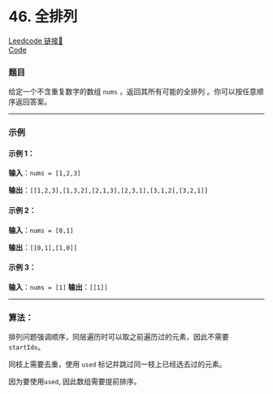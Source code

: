 # 46. 全排列

[Leedcode 链接🔗](https://leetcode.cn/problems/permutations/description/)  
[Code](https://github.com/alstondu/lc/blob/main/46/46.cpp)

### 题目

给定一个不含重复数字的数组 ```nums``` ，返回其所有可能的全排列 。你可以按任意顺序返回答案。

---

### 示例
#### 示例 1：

**输入**：```nums = [1,2,3]```

**输出**：```[[1,2,3],[1,3,2],[2,1,3],[2,3,1],[3,1,2],[3,2,1]]```

#### 示例 2：

**输入**：```nums = [0,1]```

**输出**：```[[0,1],[1,0]]```

#### 示例 3：

**输入**：```nums = [1]```
**输出**：```[[1]]```

---

### 算法：

排列问题强调顺序，同层遍历时可以取之前遍历过的元素，因此不需要 ```startIdx```。

同枝上需要去重，使用 ```used``` 标记并跳过同一枝上已经选去过的元素。

因为要使用```used```, 因此数组需要提前排序。